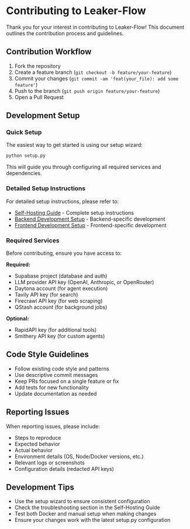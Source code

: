 # Contributing to Leaker-Flow

Thank you for your interest in contributing to Leaker-Flow! This document outlines the contribution process and guidelines.

## Contribution Workflow

1. Fork the repository
2. Create a feature branch (`git checkout -b feature/your-feature`)
3. Commit your changes (`git commit -am 'feat(your_file): add some feature'`)
4. Push to the branch (`git push origin feature/your-feature`)
5. Open a Pull Request

## Development Setup

### Quick Setup

The easiest way to get started is using our setup wizard:

```bash
python setup.py
```

This will guide you through configuring all required services and dependencies.

### Detailed Setup Instructions

For detailed setup instructions, please refer to:

- [Self-Hosting Guide](docs/SELF-HOSTING.md) - Complete setup instructions
- [Backend Development Setup](backend/README.md) - Backend-specific development
- [Frontend Development Setup](frontend/README.md) - Frontend-specific development

### Required Services

Before contributing, ensure you have access to:

**Required:**

- Supabase project (database and auth)
- LLM provider API key (OpenAI, Anthropic, or OpenRouter)
- Daytona account (for agent execution)
- Tavily API key (for search)
- Firecrawl API key (for web scraping)
- QStash account (for background jobs)

**Optional:**

- RapidAPI key (for additional tools)
- Smithery API key (for custom agents)

## Code Style Guidelines

- Follow existing code style and patterns
- Use descriptive commit messages
- Keep PRs focused on a single feature or fix
- Add tests for new functionality
- Update documentation as needed

## Reporting Issues

When reporting issues, please include:

- Steps to reproduce
- Expected behavior
- Actual behavior
- Environment details (OS, Node/Docker versions, etc.)
- Relevant logs or screenshots
- Configuration details (redacted API keys)

## Development Tips

- Use the setup wizard to ensure consistent configuration
- Check the troubleshooting section in the Self-Hosting Guide
- Test both Docker and manual setup when making changes
- Ensure your changes work with the latest setup.py configuration
